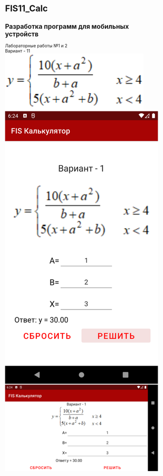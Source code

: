 # FIS11_Calc
## Разработка программ для мобильных устройств
Лабораторные работы №1 и 2  
Вариант - 11  
![variant](variant.png)
![1](1.png)
![2](2.png)